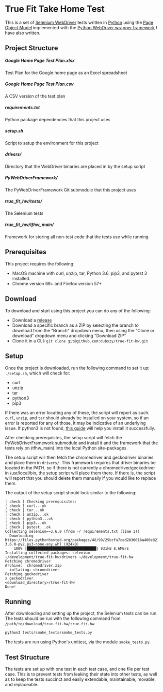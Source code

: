 # True Fit Take Home Test
This is a set of
[Selenium WebDriver](https://www.seleniumhq.org/projects/webdriver/) tests
written in [Python](https://www.python.org/) using the
[Page Object Model](https://www.seleniumhq.org/docs/06_test_design_considerations.jsp#page-object-design-pattern)
implemented with the [Python WebDriver wrapper framework](https://github.com/dubszy/PyWebDriverFramework)
I have also written.

## Project Structure
##### Google Home Page Test Plan.xlsx
Test Plan for the Google home page as an Excel spreadsheet
##### Google Home Page Test Plan.csv
A CSV version of the test plan
##### requirements.txt
Python package dependencies that this project uses
##### setup.sh
Script to setup the environment for this project
##### drivers/
Directory that the WebDriver binaries are placed in by the setup script
##### PyWebDriverFramework/
The PyWebDriverFramework Git submodule that this project uses
##### true_fit_hw/tests/
The Selenium tests
##### true_fit_hw/tfhw_main/
Framework for storing all non-test code that the tests use while running

## Prerequisites
This project requires the following:
- MacOS machine with curl, unzip, tar, Python 3.6, pip3, and pytest 3 installed.
- Chrome version 69+ and Firefox version 57+

## Download
To download and start using this project you can do any of the following:
- Download a [release](https://github.com/dubszy/true-fit-hw/releases)
- Download a specific branch as a ZIP by selecting the branch to download from
the "Branch" dropdown menu, then using the "Clone or download" dropdown menu and
clicking "Download ZIP"
- Clone it in a CLI: `git clone git@github.com:dubszy/true-fit-hw.git`

## Setup
Once the project is downloaded, run the following command to set it up: `./setup.sh`, which will check for:
- curl
- unzip
- tar
- python3
- pip3

If there was an error locating any of these, the script will report as such. `curl`, `unzip`, and `tar` should already
be installed on your system, so if an error is reported for any of those, it may be indicative of an underlying issue.
If python3 is not found, [this guide](https://docs.python-guide.org/starting/install3/osx/) will help you install it
successfully.

After checking prerequisites, the setup script will fetch the PyWebDriverFramework submodule and install it and the
framework that the tests rely on (tfhw_main) into the local Python site-packages.

The setup script will then fetch the chromedriver and geckodriver binaries and place them in `drivers/`. This framework
requires that driver binaries be located in the PATH, so if there is not currently a chromedriver/geckodriver in
/usr/local/bin, the setup script will place them there. If there is, the script will report that you should delete them
manually if you would like to replace them.

The output of the setup script should look similar to the following:
```
[ check ] Checking prerequisites:
[ check ] curl...ok
[ check ] tar...ok
[ check ] unzip...ok
[ check ] python3...ok
[ check ] pip3...ok
[ check ] pytest...ok
Collecting selenium==3.6.0 (from -r requirements.txt (line 1))
  Downloading https://files.pythonhosted.org/packages/48/90/29bcfa7ced2836016a400e8216e5a4166a71923b05d452ee7ee9e8775156/selenium-3.6.0-py2.py3-none-any.whl (924kB)
    100% |████████████████████████████████| 931kB 8.6MB/s
Installing collected packages: selenium
~/development/true-fit-hw/drivers ~/development/true-fit-hw
Fetching chromedriver
Archive:  chromedriver.zip
  inflating: chromedriver
Fetching geckodriver
x geckodriver
<download_directory>/true-fit-hw
Done!
```

## Running
After downloading and setting up the project, the Selenium tests can be run. The tests should be run with the following
command from `/path/to/download/true-fit-hw/true-fit-hw`:
```bash
python3 tests/smoke_tests/smoke_tests.py
```
The tests are run using Python's unittest, via the module `smoke_tests.py`.

## Test Structure
The tests are set up with one test in each test case, and one file per test case. This is to prevent tests from leaking
their state into other tests, as well as to keep the tests succinct and easily extendable, maintainable, movable, and
replaceable.
